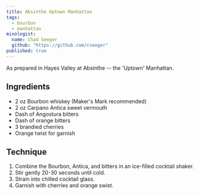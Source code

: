 ```yaml
---
title: Absinthe Uptown Manhattan
tags: 
  - bourbon
  - manhattan
mixologist: 
  name: Chad Seeger
  github: "https://github.com/cseeger"
published: true
---
```


As prepared in Hayes Valley at Absinthe -- the 'Uptown' Manhattan.


Ingredients
-----------

* 2 oz Bourbon whiskey (Maker's Mark recommended)
* 2 oz Carpano Antica sweet vermouth
* Dash of Angostura bitters
* Dash of orange bitters
* 3 brandied cherries
* Orange twist for garnish


Technique
-----------

1. Combine the Bourbon, Antica, and bitters in an ice-filled cocktail shaker.
2. Stir gently 20-30 seconds until cold.
3. Strain into chilled cocktail glass.
4. Garnish with cherries and orange swist.